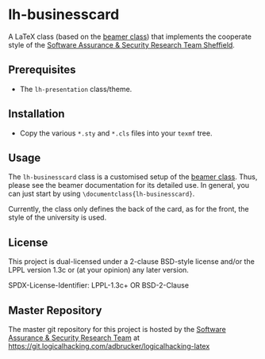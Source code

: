 # lh-businesscard

A LaTeX class (based on the [beamer class](https://www.ctan.org/pkg/beamer)) 
that implements the cooperate style of the
[Software Assurance & Security Research Team Sheffield](https://logialhacking.com).

## Prerequisites 

* The `lh-presentation` class/theme.

## Installation 

* Copy the various `*.sty` and `*.cls` files into your `texmf` tree. 

## Usage

The `lh-businesscard` class is a customised setup of the 
[beamer class](https://www.ctan.org/pkg/beamer).  Thus, please see the
beamer documentation for its detailed use. In general, you can just 
start by using `\documentclass{lh-businesscard}`.

Currently, the class only defines the back of the card, as for the front, 
the style of the university is used. 

## License

This project is dual-licensed under a 2-clause BSD-style license and/or 
the LPPL version 1.3c or (at your opinion) any later version. 

SPDX-License-Identifier: LPPL-1.3c+ OR BSD-2-Clause

## Master Repository

The master git repository for this project is hosted by the [Software
Assurance & Security Research Team](https://logicalhacking.com) at
https://git.logicalhacking.com/adbrucker/logicalhacking-latex
